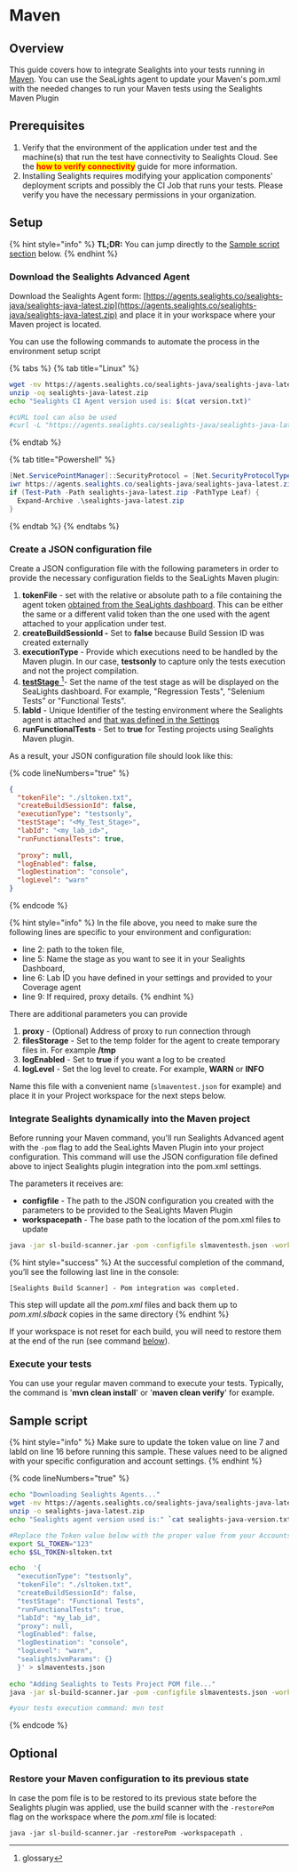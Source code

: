 # Maven

## Overview

This guide covers how to integrate Sealights into your tests running in [Maven](https://maven.org). You can use the SeaLights agent to update your Maven's pom.xml with the needed changes to run your Maven tests using the Sealights Maven Plugin

## Prerequisites

1. Verify that the environment of the application under test and the machine(s) that run the test have connectivity to Sealights Cloud. See the <mark style="color:red;">**how to verify connectivity**</mark> guide for more information.
2. Installing Sealights requires modifying your application components' deployment scripts and possibly the CI Job that runs your tests. Please verify you have the necessary permissions in your organization.

## Setup

{% hint style="info" %}
**TL;DR:** You can jump directly to the [Sample script section](maven.md#sample-script) below.
{% endhint %}

### Download the Sealights Advanced Agent

Download the Sealights Agent form: [https://agents.sealights.co/sealights-java/sealights-java-latest.zip](https://agents.sealights.co/sealights-java/sealights-java-latest.zip) and place it in your workspace where your Maven project is located.

You can use the following commands to automate the process in the environment setup script

{% tabs %}
{% tab title="Linux" %}
```bash
wget -nv https://agents.sealights.co/sealights-java/sealights-java-latest.zip
unzip -oq sealights-java-latest.zip
echo "Sealights CI Agent version used is: $(cat version.txt)"

#cURL tool can also be used
#curl -L "https://agents.sealights.co/sealights-java/sealights-java-latest.zip" --output sealights-java-latest.zip
```
{% endtab %}

{% tab title="Powershell" %}
```powershell
[Net.ServicePointManager]::SecurityProtocol = [Net.SecurityProtocolType]::Tls12
iwr https://agents.sealights.co/sealights-java/sealights-java-latest.zip  -OutFile sealights-java-latest.zip -ErrorAction Continue
if (Test-Path -Path sealights-java-latest.zip -PathType Leaf) {
  Expand-Archive .\sealights-java-latest.zip
}
```
{% endtab %}
{% endtabs %}

### Create a JSON configuration file

Create a JSON configuration file with the following parameters in order to provide the necessary configuration fields to the SeaLights Maven plugin:

1. **tokenFile** - set with the relative or absolute path to a file containing the agent token [obtained from the SeaLights dashboard](../../../../../administration/account-management/token-management.md#download-a-token). This can be either the same or a different valid token than the one used with the agent attached to your application under test.&#x20;
2. **createBuildSessionId -** Set to **false** because Build Session ID was created externally
3. **executionType** - Provide which executions need to be handled by the Maven plugin. In our case, **testsonly** to capture only the tests execution and not the project compilation.
4. [**testStage** ](#user-content-fn-1)[^1]- Set the name of the test stage as will be displayed on the SeaLights dashboard. For example, "Regression Tests", "Selenium Tests" or "Functional Tests".
5. **labId** - Unique Identifier of the testing environment where the Sealights agent is attached and [that was defined in the Settings](../../../../../administration/account-management/testing-environments-and-identifiers-management.md)
6. **runFunctionalTests** - Set to **true** for Testing projects using Sealights Maven plugin. &#x20;

As a result, your JSON configuration file should look like this:

{% code lineNumbers="true" %}
```json
{
  "tokenFile": "./sltoken.txt",
  "createBuildSessionId": false,
  "executionType": "testsonly",
  "testStage": "<My_Test_Stage>",
  "labId": "<my_lab_id>",
  "runFunctionalTests": true,
  
  "proxy": null,
  "logEnabled": false,
  "logDestination": "console",
  "logLevel": "warn"
}
```
{% endcode %}

{% hint style="info" %}
In the file above, you need to make sure the following lines are specific to your environment and configuration:

* line 2: path to the token file,
* line 5: Name the stage as you want to see it in your Sealights Dashboard,
* line 6: Lab ID you have defined in your settings and provided to your Coverage agent
* line 9: If required, proxy details. &#x20;
{% endhint %}

There are additional parameters you can provide

1. **proxy** - (Optional) Address of proxy to run connection through
2. **filesStorage** - Set to the temp folder for the agent to create temporary files in. For example **/tmp**
3. **logEnabled** - Set to **true** if you want a log to be created
4. **logLevel** - Set the log level to create. For example, **WARN** or **INFO**

Name this file with a convenient name (`slmaventest.json` for example) and place it in your Project workspace for the next steps below.

### Integrate Sealights dynamically into the Maven project

Before running your Maven command, you'll run Sealights Advanced agent with the `-pom` flag to add the SeaLights Maven Plugin into your project configuration. This command will use the JSON configuration file defined above to inject Sealights plugin integration into the pom.xml settings.

The parameters it receives are:

* **configfile** - The path to the JSON configuration you created with the parameters to be provided to the SeaLights Maven Plugin
* **workspacepath** - The base path to the location of the pom.xml files to update

```bash
java -jar sl-build-scanner.jar -pom -configfile slmaventesth.json -workspacepath .
```

{% hint style="success" %}
At the successful completion of the command, you’ll see the following last line in the console:

`[Sealights Build Scanner] - Pom integration was completed.`

This step will update all the _pom.xml_ files and back them up to _pom.xml.slback_ copies in the same directory
{% endhint %}

If your workspace is not reset for each build, you will need to restore them at the end of the run (see command [below](maven.md#restore-your-maven-configuration-to-its-previous-state)).

### Execute your tests

You can use your regular maven command to execute your tests. Typically, the command is '**mvn clean install**' or '**maven clean verify**' for example.

## Sample script

{% hint style="info" %}
Make sure to update the token value on line 7 and labId on line 16 before running this sample. These values need to be aligned with your specific configuration and account settings.
{% endhint %}

{% code lineNumbers="true" %}
```sh
echo "Downloading Sealights Agents..."
wget -nv https://agents.sealights.co/sealights-java/sealights-java-latest.zip
unzip -o sealights-java-latest.zip
echo "Sealights agent version used is:" `cat sealights-java-version.txt`

#Replace the Token value below with the proper value from your Accounts settings
export SL_TOKEN="123"
echo $SL_TOKEN>sltoken.txt 

echo  '{ 
  "executionType": "testsonly",
  "tokenFile": "./sltoken.txt",
  "createBuildSessionId": false,
  "testStage": "Functional Tests",
  "runFunctionalTests": true,
  "labId": "my_lab_id",
  "proxy": null,
  "logEnabled": false,
  "logDestination": "console",
  "logLevel": "warn",
  "sealightsJvmParams": {}
  }' > slmaventests.json
 
echo "Adding Sealights to Tests Project POM file..."
java -jar sl-build-scanner.jar -pom -configfile slmaventests.json -workspacepath .

#your tests execution command: mvn test
```
{% endcode %}

## Optional&#x20;

### Restore your Maven configuration to its previous state

In case the pom file is to be restored to its previous state before the Sealights plugin was applied, use the build scanner with the `-restorePom` flag on the workspace where the _pom.xml_ file is located:

```
java -jar sl-build-scanner.jar -restorePom -workspacepath .
```



[^1]: glossary

